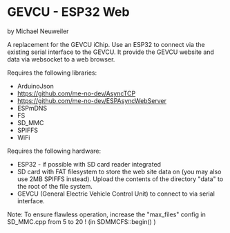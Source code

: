 GEVCU - ESP32 Web
=================
by Michael Neuweiler

A replacement for the GEVCU iChip. Use an ESP32 to connect via the existing serial interface
to the GEVCU. It provide the GEVCU website and data via websocket to a web browser.

Requires the following libraries:
* ArduinoJson
* https://github.com/me-no-dev/AsyncTCP
* https://github.com/me-no-dev/ESPAsyncWebServer
* ESPmDNS
* FS
* SD_MMC
* SPIFFS
* WiFi

Requires the following hardware:
* ESP32 - if possible with SD card reader integrated
* SD card with FAT filesystem to store the web site data on (you may also use 2MB SPIFFS instead).
Upload the contents of the directory "data" to the root of the file system.
* GEVCU (General Electric Vehicle Control Unit) to connect to via serial interface.

Note: To ensure flawless operation, increase the "max_files" config in SD_MMC.cpp from 5 to 20 !
      (in SDMMCFS::begin() )
